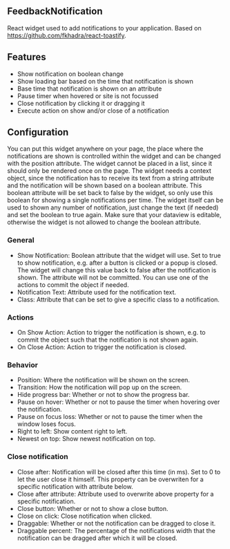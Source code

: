 ## FeedbackNotification
React widget used to add notifications to your application. Based on https://github.com/fkhadra/react-toastify.

## Features
- Show notification on boolean change
- Show loading bar based on the time that notification is shown
- Base time that notification is shown on an attribute
- Pause timer when hovered or site is not focussed
- Close notification by clicking it or dragging it
- Execute action on show and/or close of a notification

## Configuration
You can put this widget anywhere on your page, the place where the notifications are shown is controlled within the widget and can be changed with the position attribute. The widget cannot be placed in a list, since it should only be rendered once on the page.
The widget needs a context object, since the notification has to receive its text from a string attribute and the notification will be shown based on a boolean attribute. This boolean attribute will be set back to false by the widget, so only use this boolean for showing a single notifications per time. The widget itself can be used to shown any number of notification, just change the text (if needed) and set the boolean to true again. Make sure that your dataview is editable, otherwise the widget is not allowed to change the boolean attribute.

### General
- Show Notification: Boolean attribute that the widget will use. Set to true to show notification, e.g. after a button is clicked or a popup is closed. The widget will change this value back to false after the notification is shown. The attribute will not be committed. You can use one of the actions to commit the object if needed.
- Notification Text: Attribute used for the notification text.
- Class: Attribute that can be set to give a specific class to a notification.

### Actions
- On Show Action: Action to trigger the notification is shown, e.g. to commit the object such that the notification is not shown again.
- On Close Action: Action to trigger the notification is closed.
### Behavior
- Position: Where the notification will be shown on the screen.
- Transition: How the notification will pop up on the screen.
- Hide progress bar: Whether or not to show the progress bar.
- Pause on hover: Whether or not to pause the timer when hovering over the notification.
- Pause on focus loss: Whether or not to pause the timer when the window loses focus.
- Right to left: Show content right to left.
- Newest on top: Show newest notification on top.

### Close notification
- Close after: Notification will be closed after this time (in ms). Set to 0 to let the user close it himself. This property can be overwriten for a specific notification with attribute below.
- Close after attribute: Attribute used to overwrite above property for a specific notification.
- Close button: Whether or not to show a close button.
- Close on click: Close notification when clicked.
- Draggable: Whether or not the notification can be dragged to close it.
- Draggable percent: The percentage of the notifications width that the notification can be dragged after which it will be closed.


